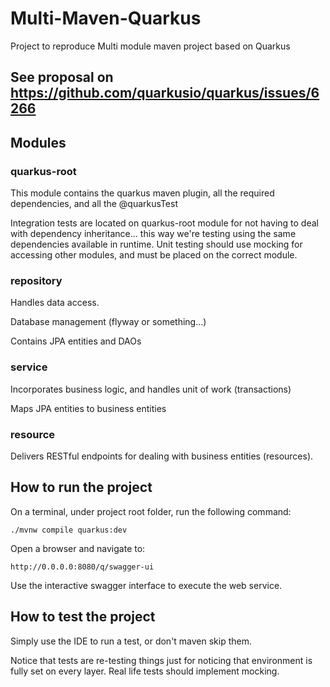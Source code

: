# Multi-Maven-Quarkus
Project to reproduce Multi module maven project based on Quarkus

## See proposal on https://github.com/quarkusio/quarkus/issues/6266

## Modules

### quarkus-root
This module contains the quarkus maven plugin, all the required dependencies, and all the @quarkusTest

Integration tests are located on quarkus-root module for not having to deal with dependency inheritance... this way we're testing using the same dependencies available in runtime.
Unit testing should use mocking for accessing other modules, and must be placed on the correct module.


### repository
Handles data access. 

Database management (flyway or something...)

Contains JPA entities and DAOs

### service
Incorporates business logic, and handles unit of work (transactions)

Maps JPA entities to business entities

### resource
Delivers RESTful endpoints for dealing with business entities (resources).


## How to run the project

 On a terminal, under project root folder, run  the following command:
```
./mvnw compile quarkus:dev
```

Open a browser and navigate to:
 
```
http://0.0.0.0:8080/q/swagger-ui
```

Use the interactive swagger interface to execute the web service.


## How to test the project

Simply use the IDE to run a test, or don't maven skip them.

Notice that tests are re-testing things just for noticing that environment is fully set on every layer.
Real life tests should implement mocking.

